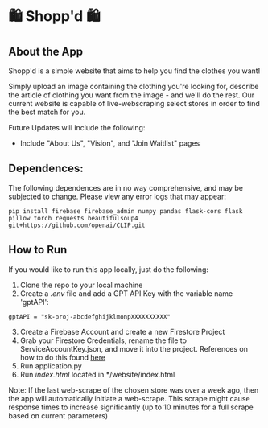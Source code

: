 # 🛍️ Shopp'd 🛍️

## About the App
Shopp'd is a simple website that aims to help you find the clothes you want! 

Simply upload an image containing the clothing you're looking for, describe the article of clothing you want from the image - and we'll do the rest. Our current website is capable of live-webscraping select stores in order to find the best match for you.

Future Updates will include the following:
- Include "About Us", "Vision", and "Join Waitlist" pages

## Dependences:
The following dependences are in no way comprehensive, and may be subjected to change. Please view any error logs that may appear:

```
pip install firebase firebase_admin numpy pandas flask-cors flask pillow torch requests beautifulsoup4 git+https://github.com/openai/CLIP.git
```

## How to Run
If you would like to run this app locally, just do the following:

1. Clone the repo to your local machine
2. Create a *.env* file and add a GPT API Key with the variable name 'gptAPI':

``` 
gptAPI = "sk-proj-abcdefghijklmonpXXXXXXXXXX"
```
3. Create a Firebase Account and create a new Firestore Project
4. Grab your Firestore Credentials, rename the file to ServiceAccountKey.json, and move it into the project. References on how to do this found [here](https://www.youtube.com/watch?v=yylnC3dr_no&t=67s)
5. Run application.py
6. Run *index.html* located in */website/index.html

Note: If the last web-scrape of the chosen store was over a week ago, then the app will automatically initiate a web-scrape. This scrape might cause response times to increase significantly (up to 10 minutes for a full scrape based on current parameters)

